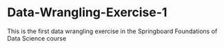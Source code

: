 # Data-Wrangling-Exercise-1
This is the first data wrangling exercise in the Springboard Foundations of Data Science course 
